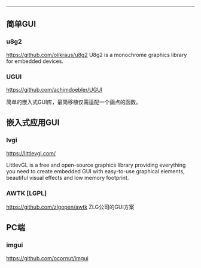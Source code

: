 

---

## 简单GUI

### u8g2

https://github.com/olikraus/u8g2
U8g2 is a monochrome graphics library for embedded devices.

### UGUI

https://github.com/achimdoebler/UGUI

简单的嵌入式GUI库，最简移植仅需适配一个画点的函数。


## 嵌入式应用GUI

### lvgi

https://littlevgl.com/

LittlevGL is a free and open-source graphics library providing everything you need to create embedded GUI with easy-to-use graphical elements, beautiful visual effects and low memory footprint.

### AWTK [LGPL]

https://github.com/zlgopen/awtk
ZLG公司的GUI方案

## PC端
### imgui

https://github.com/ocornut/imgui

